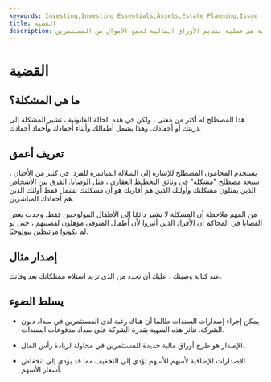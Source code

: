 ```yaml
---
keywords: Investing,Investing Essentials,Assets,Estate Planning,Issue
title: القضية
description: القضية هي عملية تقديم الأوراق المالية لجمع الأموال من المستثمرين.
---
```


# القضية
## ما هي المشكلة؟

هذا المصطلح له أكثر من معنى ، ولكن في هذه الحالة القانونية ، تشير المشكلة إلى ذريتك أو أحفادك. وهذا يشمل أطفالك وأبناء أحفادك وأحفاد أحفادك.

## تعريف أعمق

يستخدم المحامون المصطلح للإشارة إلى السلالة المباشرة للفرد. في كثير من الأحيان ، ستجد مصطلح "مشكلة" في وثائق التخطيط العقاري ، مثل الوصايا. الفرق بين الأشخاص الذين يمثلون مشكلتك وأولئك الذين هم أقاربك هو أن مشكلتك تشمل فقط أولئك الذين هم أحفادك المباشرين.

من المهم ملاحظة أن المشكلة لا تشير دائمًا إلى الأطفال البيولوجيين فقط. وجدت بعض القضايا في المحاكم أن الأفراد الذين أثيروا لأن أطفال المتوفى مؤهلون لقضيتهم ، حتى لو لم يكونوا مرتبطين بيولوجيًا.

## إصدار مثال

عند كتابة وصيتك ، عليك أن تحدد من الذي تريد استلام ممتلكاتك بعد وفاتك.



## يسلط الضوء

- يمكن إجراء إصدارات السندات طالما أن هناك رغبة لدى المستثمرين في سداد ديون الشركة. تتأثر هذه الشهية بقدرة الشركة على سداد مدفوعات السندات.

- الإصدار هو طرح أوراق مالية جديدة للمستثمرين في محاولة لزيادة رأس المال.

- الإصدارات الإضافية لأسهم الأسهم تؤدي إلى التخفيف مما قد يؤدي إلى انخفاض أسعار الأسهم.

